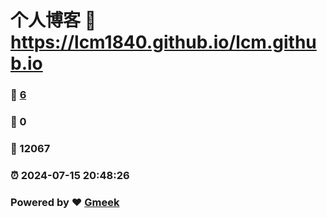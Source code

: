 # 个人博客 :link: https://lcm1840.github.io/lcm.github.io 
### :page_facing_up: [6](https://lcm1840.github.io/lcm.github.io/tag.html) 
### :speech_balloon: 0 
### :hibiscus: 12067 
### :alarm_clock: 2024-07-15 20:48:26 
### Powered by :heart: [Gmeek](https://github.com/Meekdai/Gmeek)
